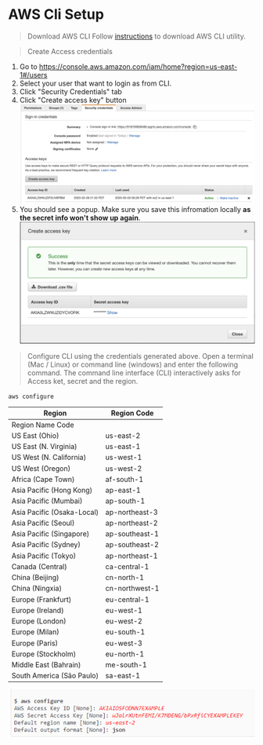 # AWS Cli Setup

> Download AWS CLI
Follow [instructions](https://docs.aws.amazon.com/cli/latest/userguide/cli-chap-install.html) to download AWS CLI utility.

> Create Access credentials
1. Go to https://console.aws.amazon.com/iam/home?region=us-east-1#/users
2. Select your user that want to login as from CLI.
3. Click "Security Credentials" tab
4. Click "Create access key" button
![Generate a new access key](create-access-key.png)
5. You should see a popup. Make sure you save this infromation locally **as the secret info won't show up again**.
![Credentials](credentials.png)

> Configure CLI using the credentials generated above. Open a terminal (Mac / Linux) or command line (windows) and enter the following command. The command line interface (CLI) interactively asks for Access ket, secret and the region. 
```
aws configure
```

| Region                     | Region Code    | 
|----------------------------|----------------| 
| Region Name Code           |                | 
| US East (Ohio)             | us-east-2      | 
| US East (N. Virginia)      | us-east-1      | 
| US West (N. California)    | us-west-1      | 
| US West (Oregon)           | us-west-2      | 
| Africa (Cape Town)         | af-south-1     | 
| Asia Pacific (Hong Kong)   | ap-east-1      | 
| Asia Pacific (Mumbai)      | ap-south-1     | 
| Asia Pacific (Osaka-Local) | ap-northeast-3 | 
| Asia Pacific (Seoul)       | ap-northeast-2 | 
| Asia Pacific (Singapore)   | ap-southeast-1 | 
| Asia Pacific (Sydney)      | ap-southeast-2 | 
| Asia Pacific (Tokyo)       | ap-northeast-1 | 
| Canada (Central)           | ca-central-1   | 
| China (Beijing)            | cn-north-1     | 
| China (Ningxia)            | cn-northwest-1 | 
| Europe (Frankfurt)         | eu-central-1   | 
| Europe (Ireland)           | eu-west-1      | 
| Europe (London)            | eu-west-2      | 
| Europe (Milan)             | eu-south-1     | 
| Europe (Paris)             | eu-west-3      | 
| Europe (Stockholm)         | eu-north-1     | 
| Middle East (Bahrain)      | me-south-1     | 
| South America (São Paulo)  | sa-east-1      | 

![AWS Configure](aws-configure.png)
